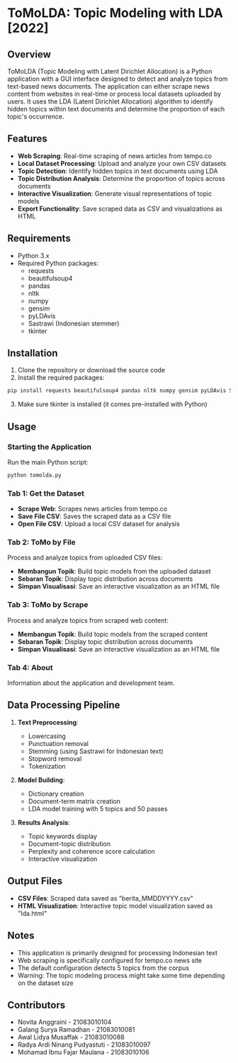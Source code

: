 # ToMoLDA: Topic Modeling with LDA [2022]

## Overview
ToMoLDA (Topic Modeling with Latent Dirichlet Allocation) is a Python application with a GUI interface designed to detect and analyze topics from text-based news documents. The application can either scrape news content from websites in real-time or process local datasets uploaded by users. It uses the LDA (Latent Dirichlet Allocation) algorithm to identify hidden topics within text documents and determine the proportion of each topic's occurrence.

## Features
- **Web Scraping**: Real-time scraping of news articles from tempo.co
- **Local Dataset Processing**: Upload and analyze your own CSV datasets
- **Topic Detection**: Identify hidden topics in text documents using LDA
- **Topic Distribution Analysis**: Determine the proportion of topics across documents
- **Interactive Visualization**: Generate visual representations of topic models
- **Export Functionality**: Save scraped data as CSV and visualizations as HTML

## Requirements
- Python 3.x
- Required Python packages:
  - requests
  - beautifulsoup4
  - pandas
  - nltk
  - numpy
  - gensim
  - pyLDAvis
  - Sastrawi (Indonesian stemmer)
  - tkinter

## Installation

1. Clone the repository or download the source code
2. Install the required packages:

```bash
pip install requests beautifulsoup4 pandas nltk numpy gensim pyLDAvis Sastrawi
```

3. Make sure tkinter is installed (it comes pre-installed with Python)

## Usage

### Starting the Application
Run the main Python script:

```bash
python tomolda.py
```

### Tab 1: Get the Dataset
- **Scrape Web**: Scrapes news articles from tempo.co
- **Save File CSV**: Saves the scraped data as a CSV file
- **Open File CSV**: Upload a local CSV dataset for analysis

### Tab 2: ToMo by File
Process and analyze topics from uploaded CSV files:
- **Membangun Topik**: Build topic models from the uploaded dataset
- **Sebaran Topik**: Display topic distribution across documents
- **Simpan Visualisasi**: Save an interactive visualization as an HTML file

### Tab 3: ToMo by Scrape
Process and analyze topics from scraped web content:
- **Membangun Topik**: Build topic models from the scraped content
- **Sebaran Topik**: Display topic distribution across documents
- **Simpan Visualisasi**: Save an interactive visualization as an HTML file

### Tab 4: About
Information about the application and development team.

## Data Processing Pipeline
1. **Text Preprocessing**:
   - Lowercasing
   - Punctuation removal
   - Stemming (using Sastrawi for Indonesian text)
   - Stopword removal
   - Tokenization

2. **Model Building**:
   - Dictionary creation
   - Document-term matrix creation
   - LDA model training with 5 topics and 50 passes

3. **Results Analysis**:
   - Topic keywords display
   - Document-topic distribution
   - Perplexity and coherence score calculation
   - Interactive visualization

## Output Files
- **CSV Files**: Scraped data saved as "berita_MMDDYYYY.csv"
- **HTML Visualization**: Interactive topic model visualization saved as "lda.html"

## Notes
- This application is primarily designed for processing Indonesian text
- Web scraping is specifically configured for tempo.co news site
- The default configuration detects 5 topics from the corpus
- Warning: The topic modeling process might take some time depending on the dataset size

## Contributors
- Novita Anggraini - 21083010104
- Galang Surya Ramadhan - 21083010081
- Awal Lidya Musaffak - 21083010088
- Radya Ardi Ninang Pudyastuti - 21083010097
- Mohamad Ibnu Fajar Maulana - 21083010106
